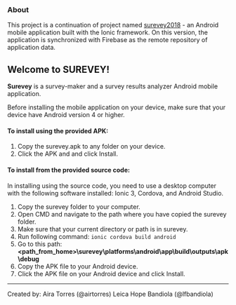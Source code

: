### About

This project is a continuation of project named [surevey2018](https://github.com/airtorres/surevey2018) - an Android mobile application built with the Ionic framework. On this version, the application is synchronized with Firebase as the remote repository of application data.

## Welcome to SUREVEY!

**Surevey** is a survey-maker and a survey results analyzer Android mobile application.

Before installing the mobile application on your device,
make sure that your device have Android version 4 or higher.

#### To install using the provided APK:

1. Copy the surevey.apk to any folder on your device.
2. Click the APK and and click Install.

#### To install from the provided source code:

In installing using the source code, you need to use a desktop computer with the following software installed: Ionic 3, Cordova, and Android Studio.

1. Copy the surevey folder to your computer.
2. Open CMD and navigate to the path where you have copied the surevey folder.
3. Make sure that your current directory or path is in surevey.
4. Run following command: `ionic cordova build android`
5. Go to this path: **<path_from_home>\surevey\platforms\android\app\build\outputs\apk\debug**
6. Copy the APK file to your Android device.
7. Click the APK file on your Android device and click Install.

---

Created by:
Aira Torres (@airtorres)
Leica Hope Bandiola (@lfbandiola)
